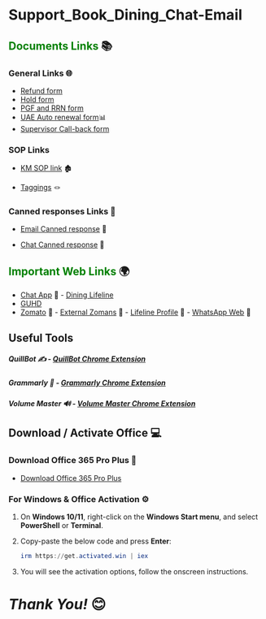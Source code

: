 # Support_Book_Dining_Chat-Email
## <span style="color: Green;">Documents Links</span> 📚

### General Links 🌐

- <a href="https://docs.google.com/forms/d/e/1FAIpQLSfeATlNflyYV0wbq2s7OVMhWgYfofjgbinKzmS8lpY1_HiceA/viewform" target="_blank">Refund form</a>
- <a href="https://docs.google.com/forms/d/1WQt0ii6Xg4aqg5Mo6AfXXBm-EcPPqEG8pkYGN35PJQc/viewform?edit_requested=true#responses" target="_blank">Hold form</a>
- <a href="https://docs.google.com/forms/d/1E0bloLefZFpiSEvEdHI3uD2GN8wmNXSSfYEZmIWqpkk/viewform?edit_requested=true" target="_blank">PGF and RRN form</a>
- <a href="https://docs.google.com/forms/d/10Er82emAaXq2HqJsEQLy-V_XPsxMwi8EpU-kS8x6GNU/viewform?edit_requested=true" target="_blank">UAE Auto renewal form</a>📊
- <a href="https://docs.google.com/forms/d/e/1FAIpQLSdbKuG1MT89TGbk48S7io8ZZyKoU2sYOSFAfGsyaaQGf8Vgfg/viewform" target="_blank">Supervisor Call-back form</a>

### SOP Links 

- <a href="https://docs.google.com/spreadsheets/d/13xfl3hBuNHlpPOMpA37dq6pNN4S53iLV/edit?gid=878029794#gid=878029794" target="_blank">KM SOP link</a> 🏚️

- <a href="https://docs.google.com/spreadsheets/d/1up0jPxwcUVpQoC0-QVn6KQbMSfjjPKrLT0BzbciNFwU/edit?gid=0#gid=0" target="_blank">Taggings</a> 🪢

### Canned responses Links 📖

- <a href="https://docs.google.com/spreadsheets/d/1TrcmZq0dt9R-NcLmQM7vEFoD0idvk75wCugRZ81gFDM/edit?gid=1074205900#gid=1074205900" target="_blank">Email Canned response</a> 📖

- <a href="https://docs.google.com/document/d/10yAXCcV50nslAgqtd6Crz6LtoVLPAkV72Kqm57L6GMY/edit?tab=t.0#heading=h.gtswuw9vx1n" target="_blank">Chat Canned response</a> 📖

## <span style="color: Green;">Important Web Links</span> 🌍

- <a href="https://external.zomans.com/support/agent" target="_blank">Chat App</a> 💬 - <a href="https://external.zomans.com/dining-admin-dashboards/lifeline/" target="_blank">Dining Lifeline</a>
- <a href="https://external.zomans.com/admin/red/red_user_history_dashboard.php?tab=all_dos_cases" target="_blank">GUHD</a>
- <a href="https://www.zomato.com/" target="_blank">Zomato</a> 🍴 - <a href="https://external.zomans.com/" target="_blank">External Zomans</a> 🔗 - <a href="https://external-access.zomans.com/#/apps" target="_blank">Lifeline Profile</a> 🏥 - <a href="https://web.whatsapp.com/" target="_blank">WhatsApp Web</a> 💬

## Useful Tools

##### QuillBot ✍️ - <a href="https://chromewebstore.google.com/detail/quillbot-ai-writing-and-g/iidnbdjijdkbmajdffnidomddglmieko?hl=en-US&utm_source=quillbot.com&utm_medium=referral&utm_campaign=extension_landing_page&utm_content=fixed_banner&utm_term=direct" target="_blank">QuillBot Chrome Extension</a>

##### Grammarly 📝 - <a href="https://chromewebstore.google.com/detail/grammarly-ai-writing-and/kbfnbcaeplbcioakkpcpgfkobkghlhen?hl=en" target="_blank">Grammarly Chrome Extension</a>

##### Volume Master 🔊 - <a href="https://chromewebstore.google.com/detail/volume-master/jghecgabfgfdldnmbfkhmffcabddioke" target="_blank">Volume Master Chrome Extension</a>

## Download / Activate Office 💻

### Download Office 365 Pro Plus 🔽

- <a href="https://c2rsetup.officeapps.live.com/c2r/download.aspx?ProductreleaseID=O365ProPlusRetail&platform=x64&language=en-us&version=O16GA" target="_blank">Download Office 365 Pro Plus</a>

### For Windows & Office Activation ⚙️

1. On **Windows 10/11**, right-click on the **Windows Start menu**, and select **PowerShell** or **Terminal**.

2. Copy-paste the below code and press **Enter**:

    ```powershell
    irm https://get.activated.win | iex
    ```

3. You will see the activation options, follow the onscreen instructions.


# _Thank You!_ 😊 
